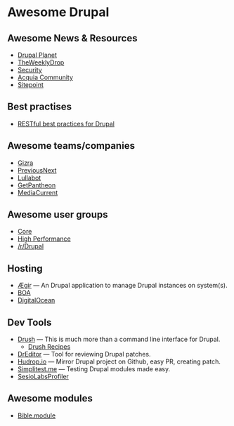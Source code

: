 Awesome Drupal
==============

## Awesome News & Resources

- [Drupal Planet](https://www.drupal.org/planet)
- [TheWeeklyDrop](http://www.theweeklydrop.com/)
- [Security](https://www.drupal.org/security)
- [Acquia Community](https://www.acquia.com/blog/community)
- [Sitepoint](http://www.sitepoint.com/php/drupal-php/)

## Best practises

- [RESTful best practices for Drupal](https://github.com/Gizra/restful)

## Awesome teams/companies

- [Gizra](http://www.gizra.com/blog/)
- [PreviousNext](http://www.previousnext.com.au/blog)
- [Lullabot](https://www.lullabot.com/blog)
- [GetPantheon](https://www.getpantheon.com/blog)
- [MediaCurrent](http://www.mediacurrent.com/blog)

## Awesome user groups

- [Core](https://groups.drupal.org/core)
- [High Performance](https://groups.drupal.org/high-performance)
- [/r/Drupal](http://www.reddit.com/r/drupal "Drupal on Reddit")


## Hosting

- [Ægir](http://www.aegirproject.org/) — An Drupal application to manage Drupal instances on system(s).
- [BOA](https://github.com/omega8cc/boa)
- [DigitalOcean](https://www.digitalocean.com/?refcode=8144a2e31660)

## Dev Tools

- [Drush](https://github.com/drush-ops/drush) — This is much more than a command line interface for Drupal.
  - [Drush Recipes](http://drush.recipes/)
- [DrEditor](https://dreditor.org/) — Tool for reviewing Drupal patches.
- [Hudrop.io](http://hubdrop.io/) — Mirror Drupal project on Github, easy PR, creating patch.
- [Simplitest.me](http://simplytest.me/) — Testing Drupal modules made easy.
- [SesioLabsProfiler](https://profiler.sensiolabs.com/drupal)

## Awesome modules

- [Bible.module](http://drupalbible.org/)
